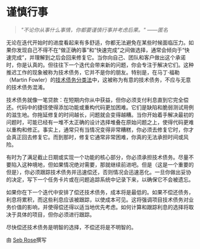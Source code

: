 # 谨慎行事

> *"不论你从事什么事情，你都要谨慎行事并考虑后果。" ——匿名*

无论在迭代开始时的进度看起来有多舒适，你都无法避免在某些时候面临压力。如果你发现自己不得不在“做正确的事”和“快速完成”之间做选择，通常会倾向于“快速完成”，并理解到之后会回来修复它。当你向自己、团队和客户做出这个承诺时，你是认真的。但往往下一个迭代会带来新的问题，你会专注于解决它们。这种推迟工作的现象被称为技术债务，它并不是你的朋友。特别是，在马丁·福勒（Martin Fowler）的[技术债务分类法](http://martinfowler.com/bliki/TechnicalDebtQuadrant.html)中，这被称为有意的技术债务，不应与无意的技术债务混淆。

技术债务就像一笔贷款：在短期内你从中获益，但你必须支付利息直到它完全偿还。代码中的捷径使得添加功能或重构代码更加困难。它们是缺陷和脆弱测试用例的滋生地。你拖延修复的时间越长，问题就会变得越糟。当你开始着手解决最初的问题时，可能已经有一堆不太正确的设计选择堆叠在原始问题之上，使得代码更难以重构和修正。事实上，通常只有当情况变得非常糟糕，你必须去修复它时，你才会真正回去修复它。而到那时，修复它通常非常困难，你真的无法承担时间或风险。

有时为了满足截止日期或实现一个功能的核心部分，你必须承担技术债务。尽量不要陷入这种境地，但如果情况绝对需要，那就继续前进吧。但是（这是一个重要的但是），你必须跟踪技术债务并迅速偿还，否则情况会迅速恶化。一旦你做出妥协的决定，写下一个任务卡片或在问题追踪系统中记录下来，以确保它不会被遗忘。

如果你在下一个迭代中安排了偿还技术债务，成本将是最低的。如果不偿还债务，利息将累积，而这些利息应该被跟踪，以使成本可见。这将强调项目技术债务对业务价值的影响，并使得偿还得以适当地优先考虑。如何计算和跟踪利息的选择将取决于具体的项目，但你必须进行跟踪。

尽快偿还技术债务是明智的选择，不偿还将是不明智的。

由 [Seb Rose](http://programmer.97things.oreilly.com/wiki/index.php/Seb_Rose)撰写